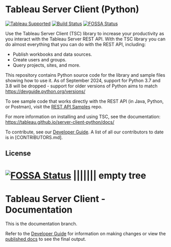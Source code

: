 # Tableau Server Client (Python)

[![Tableau Supported](https://img.shields.io/badge/Support%20Level-Tableau%20Supported-53bd92.svg)](https://www.tableau.com/support-levels-it-and-developer-tools) [![Build Status](https://github.com/tableau/server-client-python/actions/workflows/run-tests.yml/badge.svg)](https://github.com/tableau/server-client-python/actions)
[![FOSSA Status](https://app.fossa.com/api/projects/git%2Bgithub.com%2Ftableau%2Fserver-client-python.svg?type=shield)](https://app.fossa.com/projects/git%2Bgithub.com%2Ftableau%2Fserver-client-python?ref=badge_shield)

Use the Tableau Server Client (TSC) library to increase your productivity as you interact with the Tableau Server REST API. With the TSC library you can do almost everything that you can do with the REST API, including:

* Publish workbooks and data sources.
* Create users and groups.
* Query projects, sites, and more.

This repository contains Python source code for the library and sample files showing how to use it. As of September 2024, support for Python 3.7 and 3.8 will be dropped - support for older versions of Python aims to match https://devguide.python.org/versions/

To see sample code that works directly with the REST API (in Java, Python, or Postman), visit the [REST API Samples](https://github.com/tableau/rest-api-samples) repo.

For more information on installing and using TSC, see the documentation:
<https://tableau.github.io/server-client-python/docs/>
 
To contribute, see our [Developer Guide](https://tableau.github.io/server-client-python/docs/dev-guide). A list of all our contributors to date is in [CONTRIBUTORS.md].

## License
[![FOSSA Status](https://app.fossa.com/api/projects/git%2Bgithub.com%2Ftableau%2Fserver-client-python.svg?type=large)](https://app.fossa.com/projects/git%2Bgithub.com%2Ftableau%2Fserver-client-python?ref=badge_large)
||||||| empty tree
=======
# Tableau Server Client - Documentation

This is the documentation branch.

Refer to the [Developer Guide](https://tableau.github.io/server-client-python/docs/dev-guide) for information on making changes or view the [published docs](https://tableau.github.io/server-client-python/) to see the final output.

